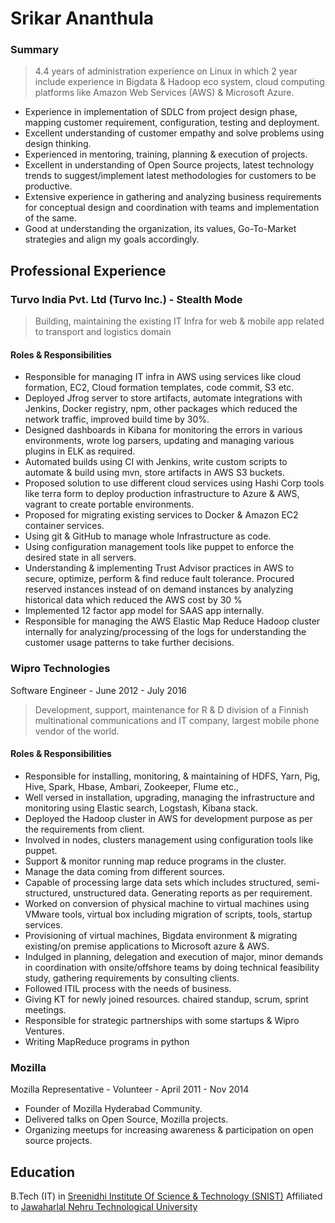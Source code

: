 # Srikar Ananthula

### Summary

> 4.4 years of administration experience on Linux in which 2 year include experience in Bigdata & Hadoop eco system, cloud computing platforms like Amazon Web Services (AWS) & Microsoft Azure.
* Experience in implementation of SDLC from project design phase, mapping customer
requirement, configuration, testing and deployment.
* Excellent understanding of customer empathy and solve problems using design thinking.
* Experienced in mentoring, training, planning & execution of projects.
* Excellent in understanding of Open Source projects, latest technology trends to suggest/implement latest methodologies for customers to be productive.
* Extensive experience in gathering and analyzing business requirements for conceptual design and coordination with teams and implementation of the same.
* Good at understanding the organization, its values, Go-To-Market strategies and align my goals accordingly.

## Professional Experience

### Turvo India Pvt. Ltd (Turvo Inc.) - Stealth Mode            
> Building, maintaining the existing IT Infra for web & mobile app related to transport and logistics domain

#### Roles & Responsibilities
* Responsible for managing IT infra in AWS using services like cloud formation, EC2, Cloud formation templates, code commit, S3 etc.
* Deployed Jfrog server to store artifacts, automate integrations with Jenkins, Docker registry, npm, other packages which reduced the network traffic, improved build time by 30%.
* Designed dashboards in Kibana for monitoring the errors in various environments, wrote log parsers, updating and managing various plugins in ELK as required.
* Automated builds using CI with Jenkins, write custom scripts to automate & build using mvn, store artifacts in AWS S3 buckets.
* Proposed solution to use different cloud services using Hashi Corp tools like terra form to deploy production infrastructure to Azure & AWS, vagrant to create portable environments.
* Proposed for migrating existing services to Docker & Amazon EC2 container services.
* Using git & GitHub to manage whole Infrastructure as code.
* Using configuration management tools like puppet to enforce the desired state in all servers.
* Understanding & implementing Trust Advisor practices in AWS to secure, optimize, perform & find reduce fault tolerance. Procured reserved instances instead of on demand instances by analyzing historical data which reduced the AWS cost by 30 %
* Implemented 12 factor app model for SAAS app internally.
* Responsible for managing the AWS Elastic Map Reduce Hadoop cluster internally for analyzing/processing of the logs for understanding the customer usage patterns to take further decisions.

### Wipro Technologies
Software Engineer         -       June 2012 - July 2016
> Development, support, maintenance for R & D division of a Finnish multinational communications and IT company, largest mobile phone vendor of the world.

#### Roles & Responsibilities
* Responsible for installing, monitoring, & maintaining of HDFS, Yarn, Pig, Hive, Spark, Hbase, Ambari, Zookeeper, Flume etc.,
* Well versed in installation, upgrading, managing the infrastructure and monitoring using Elastic search, Logstash, Kibana stack.
* Deployed the Hadoop cluster in AWS for development purpose as per the requirements from client.
* Involved in nodes, clusters management using configuration tools like puppet.
* Support & monitor running map reduce programs in the cluster.
* Manage the data coming from different sources.
* Capable of processing large data sets which includes structured, semi-structured, unstructured data. Generating reports as per requirement.
* Worked on conversion of physical machine to virtual machines using VMware tools, virtual box including migration of scripts, tools, startup services.
* Provisioning of virtual machines, Bigdata environment & migrating existing/on premise applications to Microsoft azure & AWS.
* Indulged in planning, delegation and execution of major, minor demands in coordination with onsite/offshore teams by doing technical feasibility study, gathering requirements by consulting clients.
* Followed ITIL process with the needs of business.
* Giving KT for newly joined resources. chaired standup, scrum, sprint meetings.
* Responsible for strategic partnerships with some startups & Wipro Ventures.
* Writing MapReduce programs in python

### Mozilla
Mozilla Representative - Volunteer        -        April 2011 - Nov 2014
* Founder of Mozilla Hyderabad Community.
* Delivered talks on Open Source, Mozilla projects.
* Organizing meetups for increasing awareness & participation on open source projects.

## Education
B.Tech (IT) in [Sreenidhi Institute Of Science & Technology (SNIST)](http://sreenidhi.edu.in)
Affiliated to [Jawaharlal Nehru Technological University](http://jntu.ac.in)
